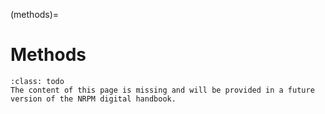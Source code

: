 (methods)=
# Methods

```{admonition} Under construction
:class: todo
The content of this page is missing and will be provided in a future version of the NRPM digital handbook.
```
